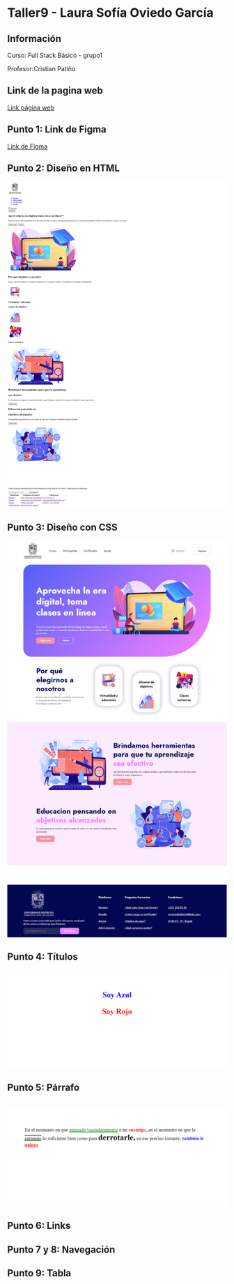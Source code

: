 <h1>Taller9 - Laura Sofía Oviedo García</h1>

<h2>Información</h2>
<p>Curso: Full Stack Básico - grupo1</p>
<p>Profesor:Cristian Patiño</p>

<h2>Link de la pagina web</h2>
<a href="https://sofiaoviedo24.github.io/taller-9-full-stack/">Link página web</a>

<h2>Punto 1: Link de Figma</h2>
<a href="https://www.figma.com/file/a6Ikc1No7sOSbStKn45FV2/Laura-Sofia-Oviedo-Garcia?type=design&node-id=0%3A1&mode=design&t=bapSHIYHrbpNcNJO-1">Link de Figma</a>

<h2>Punto 2: Diseño en HTML</h2>
<img src="./public/images/punto2.png" alt="punto 2">
<h2>Punto 3: Diseño con CSS</h2>
<img src="./public/images/punto-3.png" alt="punto 3">
<h2>Punto 4: Títulos</h2>
<img src="./public/images/punto-4.png" alt="punto 4">
<h2>Punto 5: Párrafo</h2><img src="" alt="">
<img src="./public/images/punto-5.png" alt="punto 5">
<h2>Punto 6: Links </h2>
<h2>Punto 7 y 8: Navegación</h2>
<h2>Punto 9: Tabla</h2>